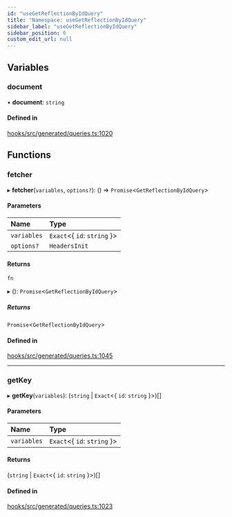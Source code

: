 ```yaml
---
id: "useGetReflectionByIdQuery"
title: "Namespace: useGetReflectionByIdQuery"
sidebar_label: "useGetReflectionByIdQuery"
sidebar_position: 0
custom_edit_url: null
---
```


## Variables

### document

• **document**: `string`

#### Defined in

[hooks/src/generated/queries.ts:1020](https://github.com/AKASHAorg/akasha-core/blob/6ca157f7/libs/hooks/src/generated/queries.ts#L1020)

## Functions

### fetcher

▸ **fetcher**(`variables`, `options?`): () => `Promise`<`GetReflectionByIdQuery`\>

#### Parameters

| Name | Type |
| :------ | :------ |
| `variables` | `Exact`<{ `id`: `string`  }\> |
| `options?` | `HeadersInit` |

#### Returns

`fn`

▸ (): `Promise`<`GetReflectionByIdQuery`\>

##### Returns

`Promise`<`GetReflectionByIdQuery`\>

#### Defined in

[hooks/src/generated/queries.ts:1045](https://github.com/AKASHAorg/akasha-core/blob/6ca157f7/libs/hooks/src/generated/queries.ts#L1045)

___

### getKey

▸ **getKey**(`variables`): (`string` \| `Exact`<{ `id`: `string`  }\>)[]

#### Parameters

| Name | Type |
| :------ | :------ |
| `variables` | `Exact`<{ `id`: `string`  }\> |

#### Returns

(`string` \| `Exact`<{ `id`: `string`  }\>)[]

#### Defined in

[hooks/src/generated/queries.ts:1023](https://github.com/AKASHAorg/akasha-core/blob/6ca157f7/libs/hooks/src/generated/queries.ts#L1023)
